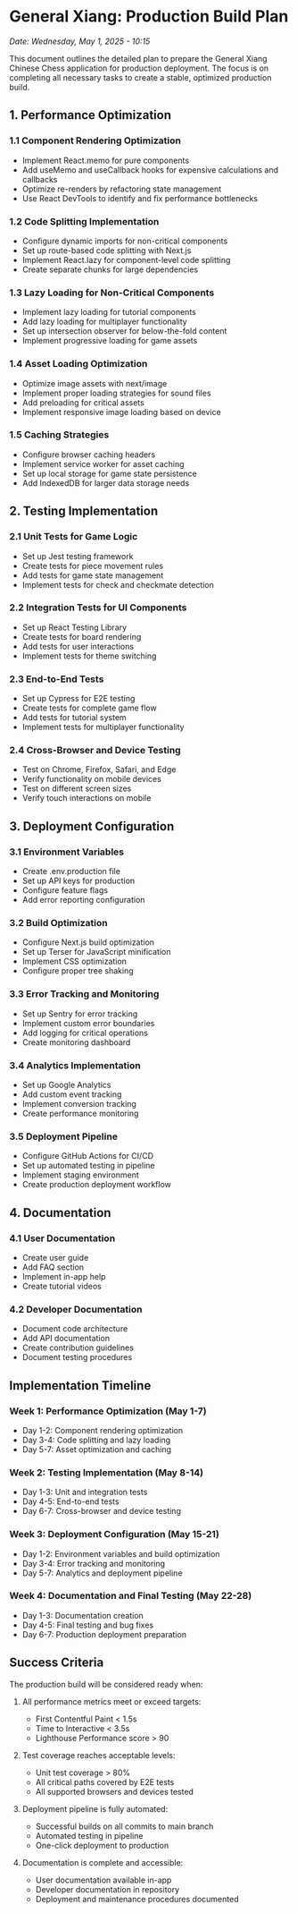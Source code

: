 # General Xiang: Production Build Plan
*Date: Wednesday, May 1, 2025 - 10:15*

This document outlines the detailed plan to prepare the General Xiang Chinese Chess application for production deployment. The focus is on completing all necessary tasks to create a stable, optimized production build.

## 1. Performance Optimization

### 1.1 Component Rendering Optimization
- Implement React.memo for pure components
- Add useMemo and useCallback hooks for expensive calculations and callbacks
- Optimize re-renders by refactoring state management
- Use React DevTools to identify and fix performance bottlenecks

### 1.2 Code Splitting Implementation
- Configure dynamic imports for non-critical components
- Set up route-based code splitting with Next.js
- Implement React.lazy for component-level code splitting
- Create separate chunks for large dependencies

### 1.3 Lazy Loading for Non-Critical Components
- Implement lazy loading for tutorial components
- Add lazy loading for multiplayer functionality
- Set up intersection observer for below-the-fold content
- Implement progressive loading for game assets

### 1.4 Asset Loading Optimization
- Optimize image assets with next/image
- Implement proper loading strategies for sound files
- Add preloading for critical assets
- Implement responsive image loading based on device

### 1.5 Caching Strategies
- Configure browser caching headers
- Implement service worker for asset caching
- Set up local storage for game state persistence
- Add IndexedDB for larger data storage needs

## 2. Testing Implementation

### 2.1 Unit Tests for Game Logic
- Set up Jest testing framework
- Create tests for piece movement rules
- Add tests for game state management
- Implement tests for check and checkmate detection

### 2.2 Integration Tests for UI Components
- Set up React Testing Library
- Create tests for board rendering
- Add tests for user interactions
- Implement tests for theme switching

### 2.3 End-to-End Tests
- Set up Cypress for E2E testing
- Create tests for complete game flow
- Add tests for tutorial system
- Implement tests for multiplayer functionality

### 2.4 Cross-Browser and Device Testing
- Test on Chrome, Firefox, Safari, and Edge
- Verify functionality on mobile devices
- Test on different screen sizes
- Verify touch interactions on mobile

## 3. Deployment Configuration

### 3.1 Environment Variables
- Create .env.production file
- Set up API keys for production
- Configure feature flags
- Add error reporting configuration

### 3.2 Build Optimization
- Configure Next.js build optimization
- Set up Terser for JavaScript minification
- Implement CSS optimization
- Configure proper tree shaking

### 3.3 Error Tracking and Monitoring
- Set up Sentry for error tracking
- Implement custom error boundaries
- Add logging for critical operations
- Create monitoring dashboard

### 3.4 Analytics Implementation
- Set up Google Analytics
- Add custom event tracking
- Implement conversion tracking
- Create performance monitoring

### 3.5 Deployment Pipeline
- Configure GitHub Actions for CI/CD
- Set up automated testing in pipeline
- Implement staging environment
- Create production deployment workflow

## 4. Documentation

### 4.1 User Documentation
- Create user guide
- Add FAQ section
- Implement in-app help
- Create tutorial videos

### 4.2 Developer Documentation
- Document code architecture
- Add API documentation
- Create contribution guidelines
- Document testing procedures

## Implementation Timeline

### Week 1: Performance Optimization (May 1-7)
- Day 1-2: Component rendering optimization
- Day 3-4: Code splitting and lazy loading
- Day 5-7: Asset optimization and caching

### Week 2: Testing Implementation (May 8-14)
- Day 1-3: Unit and integration tests
- Day 4-5: End-to-end tests
- Day 6-7: Cross-browser and device testing

### Week 3: Deployment Configuration (May 15-21)
- Day 1-2: Environment variables and build optimization
- Day 3-4: Error tracking and monitoring
- Day 5-7: Analytics and deployment pipeline

### Week 4: Documentation and Final Testing (May 22-28)
- Day 1-3: Documentation creation
- Day 4-5: Final testing and bug fixes
- Day 6-7: Production deployment preparation

## Success Criteria

The production build will be considered ready when:

1. All performance metrics meet or exceed targets:
   - First Contentful Paint < 1.5s
   - Time to Interactive < 3.5s
   - Lighthouse Performance score > 90

2. Test coverage reaches acceptable levels:
   - Unit test coverage > 80%
   - All critical paths covered by E2E tests
   - All supported browsers and devices tested

3. Deployment pipeline is fully automated:
   - Successful builds on all commits to main branch
   - Automated testing in pipeline
   - One-click deployment to production

4. Documentation is complete and accessible:
   - User documentation available in-app
   - Developer documentation in repository
   - Deployment and maintenance procedures documented
